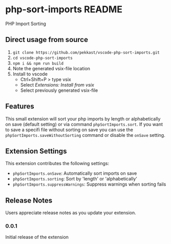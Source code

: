 # php-sort-imports README

PHP Import Sorting

## Direct usage from source
1. ``git clone https://github.com/pekkast/vscode-php-sort-imports.git``
2. ``cd vscode-php-sort-imports``
3. ``npm i && npm run build``
4. Note the generated vsix-file location
5. Install to vscode
    * Ctrl+Shift+P > type vsix
    * Select _Extensions: Install from vsix_
    * Select previously generated vsix-file

## Features

This small extension will sort your php imports by length or alphabetically on save (default setting) or via command `phpSortImports.sort`. If you want to save a specifi file without sorting on save you can use the `phpSortImports.saveWithoutSorting` command or disable the `onSave` setting.

## Extension Settings

This extension contributes the following settings:

* `phpSortImports.onSave`: Automatically sort imports on save
* `phpSortImports.sorting`: Sort by 'length' or 'alphabetically'
* `phpSortImports.suppressWarnings`: Suppress warnings when sorting fails

## Release Notes

Users appreciate release notes as you update your extension.

### 0.0.1

Initial release of the extension
